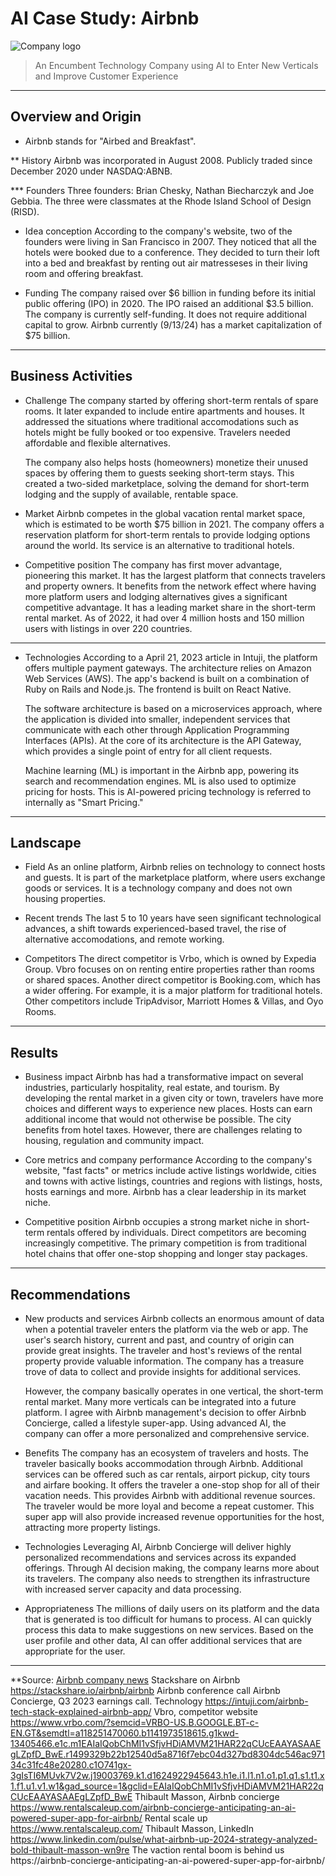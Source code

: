 # AI Case Study: Airbnb

![Company logo](https://www.google.com/search?sca_esv=e2666d891400fe50&biw=731&bih=806&q=small+airbnb+logo&uds=ADvngMjcH0KdF7qGWtwTBrP0nt7daGtYstpXpxPF1kru9OHbjkuyuLvalsz0ThlSSR00voTfOXAsTY1QQ-HgLA7LkwySW60VBq9Nr0v5fn5-9TSe7EYfbXRrs3wug35aE4ysntFSIsTToQgsOxUxthVwrDcyIESqJQ&udm=2&sa=X&ved=2ahUKEwit6efugcSIAxVqM1kFHa_3PEwQxKsJegQIEhAB&ictx=0)

> An Encumbent Technology Company using AI to Enter New Verticals and Improve Customer Experience

---

## Overview and Origin

* Airbnb stands for "Airbed and Breakfast".

** History
    Airbnb was incorporated in August 2008.
    Publicly traded since December 2020 under NASDAQ:ABNB.

*** Founders
    Three founders: Brian Chesky, Nathan Biecharczyk and Joe Gebbia.  The three were classmates at the Rhode Island School of Design (RISD).

* Idea conception
    According to the company's website, two of the founders were living in San Francisco in 2007.  They noticed that all the hotels were booked due to a conference.  They decided to turn their loft into a bed and breakfast by renting out air matresseses in their living room and offering breakfast.  

* Funding
    The company raised over $6 billion in funding before its initial public offering (IPO) in 2020.  The IPO raised an additional $3.5 billion.  The company is currently self-funding.  It does not require additional capital to grow.  Airbnb currently (9/13/24) has a market capitalization of $75 billion.
---
## Business Activities

* Challenge
    The company started by offering short-term rentals of spare rooms.  It later expanded to include entire apartments and houses.  It addressed the situations where traditional accomodations such as hotels might be fully booked or too expensive.  Travelers needed affordable and flexible alternatives.

    The company also helps hosts (homeowners) monetize their unused spaces by offering them to guests seeking short-term stays.  This created a two-sided marketplace, solving the demand for short-term lodging and the supply of available, rentable space.  

* Market
    Airbnb competes in the global vacation rental market space, which is estimated to be worth $75 billion in 2021.  The company offers a reservation platform for short-term rentals to provide lodging options around the world.  Its service is an alternative to traditional hotels.

* Competitive position
    The company has first mover advantage, pioneering this market.  It has the largest platform that connects travelers and property owners.  It benefits from the network effect where having more platform users and lodging alternatives gives a significant competitive advantage.  It has a leading market share in the short-term rental market.  As of 2022, it had over 4 million hosts and 150 million users with listings in over 220 countries.  

---

* Technologies
    According to a April 21, 2023 article in Intuji, the platform offers  multiple payment gateways.  The architecture relies on Amazon Web Services (AWS).  The app's backend is built on a combination of Ruby on Rails and Node.js.  The frontend is built on React Native.  

    The software architecture is based on a microservices approach, where the application is divided into smaller, independent services that communicate with each other through Application Programming Interfaces (APIs).  At the core of its architecture is the API Gateway, which provides a single point of entry for all client requests.  

    Machine learning (ML) is important in the Airbnb app, powering its search and recommendation engines.  ML is also used to optimize pricing for hosts.  This is AI-powered pricing technology is referred to internally as "Smart Pricing."

---

## Landscape

* Field
    As an online platform, Airbnb relies on technology to connect hosts and guests.  It is part of the marketplace platform, where users exchange goods or services.  It is a technology company and does not own housing properties.

* Recent trends
    The last 5 to 10 years have seen significant technological advances, a shift towards experienced-based travel, the rise of alternative accomodations, and remote working.

* Competitors
    The direct competitor is Vrbo, which is owned by Expedia Group.  Vbro focuses on on renting entire properties rather than rooms or shared spaces.  Another direct competitor is Booking.com, which has a wider offering.  For example, it is a major platform for traditional hotels.  Other competitors include TripAdvisor, Marriott Homes & Villas, and Oyo Rooms.

---

## Results

* Business impact
    Airbnb has had a transformative impact on several industries, particularly hospitality, real estate, and tourism.  By developing the rental market in a given city or town, travelers have more choices and different ways to experience new places.  Hosts can earn additional income that would not otherwise be possible.  The city benefits from hotel taxes.  However, there are challenges relating to housing, regulation and community impact.    

* Core metrics and company performance
    According to the company's website, "fast facts" or metrics include active listings worldwide, cities and towns with active listings, countries and regions with listings, hosts, hosts earnings and more.  Airbnb has a clear leadership in its market niche.


* Competitive position
    Airbnb occupies a strong market niche in short-term rentals offered by individuals.  Direct competitors are becoming increasingly competitive.  The primary competition is from traditional hotel chains that offer one-stop shopping and longer stay packages.  

---

## Recommendations

* New products and services
    Airbnb collects an enormous amount of data when a potential traveler enters the platform via the web or app.  The user's search history, current and past, and country of origin can provide great insights.  The traveler and host's reviews of the rental property provide valuable information.  The company has a treasure trove of data to collect and provide insights for additional services.
    
    However, the company basically operates in one vertical, the short-term  rental market.  Many more verticals can be integrated into a future platform.  I agree with Airbnb management's decision to offer Airbnb Concierge, called a lifestyle super-app.  Using advanced AI, the company can offer a more personalized and comprehensive service. 

* Benefits
    The company has an ecosystem of travelers and hosts.  The traveler basically books accommodation through Airbnb.  Additional services can be offered such as car rentals, airport pickup, city tours and airfare booking.  It offers the traveler a one-stop shop for all of their vacation needs.  This provides Airbnb with additional revenue sources.  The traveler would be more loyal and become a repeat customer.  This super app will also provide increased revenue opportunities for the host, attracting more property listings.

* Technologies
    Leveraging AI, Airbnb Concierge will deliver highly personalized recommendations and services across its expanded offerings.  Through AI decision making, the company learns more about its travelers.  The company also needs to strengthen its infrastructure with increased server capacity and data processing.

* Appropriateness
    The millions of daily users on its platform and the data that is generated is too difficult for humans to process.  AI can quickly process this data to make suggestions on new services.  Based on the user profile and other data, AI can offer additional services that are appropriate for the user.     

---

**Source:
[Airbnb company news](https://news.airbnb.com/about-us/)
Stackshare on Airbnb https://stackshare.io/airbnb/airbnb
Airbnb conference call Airbnb Concierge, Q3 2023 earnings call.
Technology https://intuji.com/airbnb-tech-stack-explained-airbnb-app/
Vbro, competitor website https://www.vrbo.com/?semcid=VRBO-US.B.GOOGLE.BT-c-EN.GT&semdtl=a118251470060.b1141973518615.g1kwd-13405466.e1c.m1EAIaIQobChMI1vSfjvHDiAMVM21HAR22qCUcEAAYASAAEgLZpfD_BwE.r1499329b22b12540d5a8716f7ebc04d327bd8304dc546ac97134c31fc48e20280.c1O741gx-3gIsTI6MUvk7V2w.j19003769.k1.d1624922945643.h1e.i1.l1.n1.o1.p1.q1.s1.t1.x1.f1.u1.v1.w1&gad_source=1&gclid=EAIaIQobChMI1vSfjvHDiAMVM21HAR22qCUcEAAYASAAEgLZpfD_BwE
Thibault Masson, Airbnb concierge https://www.rentalscaleup.com/airbnb-concierge-anticipating-an-ai-powered-super-app-for-airbnb/
Rental scale up https://www.rentalscaleup.com/
Thibault Masson, LinkedIn https://www.linkedin.com/pulse/what-airbnb-up-2024-strategy-analyzed-bold-thibault-masson-wn9re
The vaction rental boom is behind us https://airbnb-concierge-anticipating-an-ai-powered-super-app-for-airbnb/